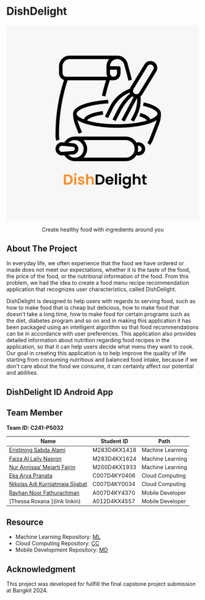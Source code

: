 # DishDelight
<p align="center">
    <img src="assets/logoDishDelight.jpeg" alt="DishDelight">
</p>
<p align="center">Create healthy food with ingredients around you</p>

## About The Project
In everyday life, we often experience that the food we have ordered or made does not meet our expectations,
whether it is the taste of the food, the price of the food, or the nutritional information of the food. From this problem,
we had the idea to create a food menu recipe recommendation application that recognizes user characteristics, called DishDelight.

DishDelight is designed to help users with regards to serving food, such as how to make food that is cheap but delicious,
how to make food that doesn't take a long time, how to make food for certain programs such as the diet,
diabetes program and so on and in making this application it has been packaged using an intelligent algorithm so that food recommendations can be in accordance with user preferences.
This application also provides detailed information about nutrition regarding food recipes in the application,
so that it can help users decide what menu they want to cook. Our goal in creating this application is to help improve the quality of life starting from consuming nutritious and balanced food intake,
because if we don't care about the food we consume, it can certainly affect our potential and abilities.


## DishDelight ID Android App

## Team Member
<b>Team ID: C241-PS032</b>

| Name                       | Student ID  | Path                |
| -------------------------- | ----------- | ------------------- |
| [Eristining Sabda Alami](https://www.linkedin.com/in/eristining-sabda-alami) | M283D4KX1418  | Machine Learning   |
| [Faiza Al Laily Nasron](https://www.linkedin.com/in/faizaallailynasron) | M283D4KX1624  | Machine Learning   |
| [Nur Annisaa’ Meiarti Fajrin ](https://www.linkedin.com/in/nur-annisaa-meiarti-fajrin-32b864225) | M200D4KX1933  | Machine Learning   |
| [Eka Arya Pranata  ](linkedin.com/in/eka-arya-pranata-5a4132300) | C007D4KY0406  | Cloud Computing    |
| [Nikolas Adi Kurniatmaja Sijabat ](https://www.linkedin.com/in/adinikolas/) | C007D4KY0034  | Cloud Computing    |
| [Rayhan Noor Fathurachman  ](https://www.linkedin.com/in/rayhan-noor-fathurachman-908b71276/) | A007D4KY4370  | Mobile Developer   |
| [Thessa Roxana ](link linkin) | A012D4KX4557  | Mobile Developer   |

## Resource
- Machine Learning Repository: [ML](https://github.com/RAYNF/DishDelight/tree/52e9face98cd5fd13d6b25bed0e1fb7b5dbf0e2f/ML)
- Cloud Computing Repository: [CC](https://github.com/RAYNF/DishDelight/tree/52e9face98cd5fd13d6b25bed0e1fb7b5dbf0e2f/CC)
- Mobile Development Repository: [MD](https://github.com/RAYNF/DishDelight/tree/52e9face98cd5fd13d6b25bed0e1fb7b5dbf0e2f/MD)

## Acknowledgment
This project was developed for fullfill the final capstone project submission at Bangkit 2024.

